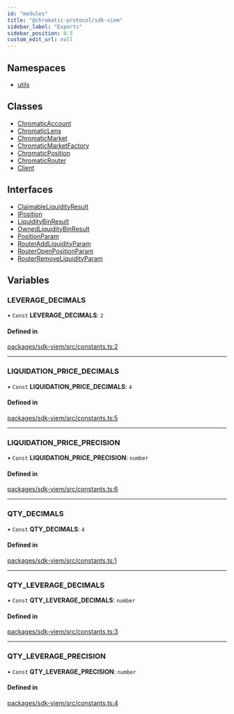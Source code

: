 ```yaml
---
id: "modules"
title: "@chromatic-protocol/sdk-viem"
sidebar_label: "Exports"
sidebar_position: 0.5
custom_edit_url: null
---
```


## Namespaces

- [utils](namespaces/utils.md)

## Classes

- [ChromaticAccount](classes/ChromaticAccount.md)
- [ChromaticLens](classes/ChromaticLens.md)
- [ChromaticMarket](classes/ChromaticMarket.md)
- [ChromaticMarketFactory](classes/ChromaticMarketFactory.md)
- [ChromaticPosition](classes/ChromaticPosition.md)
- [ChromaticRouter](classes/ChromaticRouter.md)
- [Client](classes/Client.md)

## Interfaces

- [ClaimableLiquidityResult](interfaces/ClaimableLiquidityResult.md)
- [IPosition](interfaces/IPosition.md)
- [LiquidityBinResult](interfaces/LiquidityBinResult.md)
- [OwnedLiquidityBinResult](interfaces/OwnedLiquidityBinResult.md)
- [PositionParam](interfaces/PositionParam.md)
- [RouterAddLiquidityParam](interfaces/RouterAddLiquidityParam.md)
- [RouterOpenPositionParam](interfaces/RouterOpenPositionParam.md)
- [RouterRemoveLiquidityParam](interfaces/RouterRemoveLiquidityParam.md)

## Variables

### LEVERAGE\_DECIMALS

• `Const` **LEVERAGE\_DECIMALS**: ``2``

#### Defined in

[packages/sdk-viem/src/constants.ts:2](https://github.com/chromatic-protocol/sdk/blob/26b196f/packages/sdk-viem/src/constants.ts#L2)

___

### LIQUIDATION\_PRICE\_DECIMALS

• `Const` **LIQUIDATION\_PRICE\_DECIMALS**: ``4``

#### Defined in

[packages/sdk-viem/src/constants.ts:5](https://github.com/chromatic-protocol/sdk/blob/26b196f/packages/sdk-viem/src/constants.ts#L5)

___

### LIQUIDATION\_PRICE\_PRECISION

• `Const` **LIQUIDATION\_PRICE\_PRECISION**: `number`

#### Defined in

[packages/sdk-viem/src/constants.ts:6](https://github.com/chromatic-protocol/sdk/blob/26b196f/packages/sdk-viem/src/constants.ts#L6)

___

### QTY\_DECIMALS

• `Const` **QTY\_DECIMALS**: ``4``

#### Defined in

[packages/sdk-viem/src/constants.ts:1](https://github.com/chromatic-protocol/sdk/blob/26b196f/packages/sdk-viem/src/constants.ts#L1)

___

### QTY\_LEVERAGE\_DECIMALS

• `Const` **QTY\_LEVERAGE\_DECIMALS**: `number`

#### Defined in

[packages/sdk-viem/src/constants.ts:3](https://github.com/chromatic-protocol/sdk/blob/26b196f/packages/sdk-viem/src/constants.ts#L3)

___

### QTY\_LEVERAGE\_PRECISION

• `Const` **QTY\_LEVERAGE\_PRECISION**: `number`

#### Defined in

[packages/sdk-viem/src/constants.ts:4](https://github.com/chromatic-protocol/sdk/blob/26b196f/packages/sdk-viem/src/constants.ts#L4)
